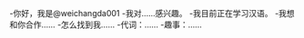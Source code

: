 -你好，我是@weichangda001
-我对……感兴趣。
-我目前正在学习汉语。
-我想和你合作……
-怎么找到我……
-代词：……
-趣事：……

<!---
weichangda001/weichangda001是一个特殊的存储库，因为它的'README.md（这个文件）会出现在你的GitHub配置文件中。
您可以单击预览链接查看更改。
--->
